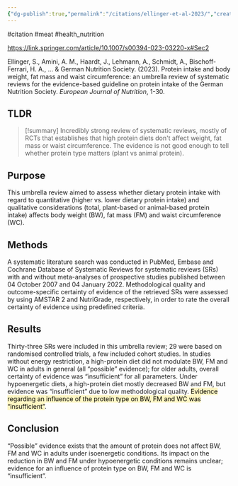 ```yaml
---
{"dg-publish":true,"permalink":"/citations/ellinger-et-al-2023/","created":"2025-10-23T17:42:44.412+01:00","updated":"2025-10-23T18:06:08.775+01:00"}
---
```


#citation #meat #health_nutrition  

https://link.springer.com/article/10.1007/s00394-023-03220-x#Sec2

Ellinger, S., Amini, A. M., Haardt, J., Lehmann, A., Schmidt, A., Bischoff-Ferrari, H. A., ... & German Nutrition Society. (2023). Protein intake and body weight, fat mass and waist circumference: an umbrella review of systematic reviews for the evidence-based guideline on protein intake of the German Nutrition Society. _European Journal of Nutrition_, 1-30.

## TLDR
> [!summary]
> Incredibly strong review of systematic reviews, mostly of RCTs that establishes that high protein diets don't affect weight, fat mass or waist circumference. The evidence is not good enough to tell whether protein type matters (plant vs animal protein).

## Purpose
This umbrella review aimed to assess whether dietary protein intake with regard to quantitative (higher vs. lower dietary protein intake) and qualitative considerations (total, plant-based or animal-based protein intake) affects body weight (BW), fat mass (FM) and waist circumference (WC).

## Methods
A systematic literature search was conducted in PubMed, Embase and Cochrane Database of Systematic Reviews for systematic reviews (SRs) with and without meta-analyses of prospective studies published between 04 October 2007 and 04 January 2022. Methodological quality and outcome-specific certainty of evidence of the retrieved SRs were assessed by using AMSTAR 2 and NutriGrade, respectively, in order to rate the overall certainty of evidence using predefined criteria.

## Results
Thirty-three SRs were included in this umbrella review; 29 were based on randomised controlled trials, a few included cohort studies. In studies without energy restriction, a high-protein diet did not modulate BW, FM and WC in adults in general (all “possible” evidence); for older adults, overall certainty of evidence was “insufficient” for all parameters. Under hypoenergetic diets, a high-protein diet mostly decreased BW and FM, but evidence was “insufficient” due to low methodological quality. <mark style="background: #FFF3A3A6;">Evidence regarding an influence of the protein type on BW, FM and WC was “insufficient”</mark>.

## Conclusion
“Possible” evidence exists that the amount of protein does not affect BW, FM and WC in adults under isoenergetic conditions. Its impact on the reduction in BW and FM under hypoenergetic conditions remains unclear; evidence for an influence of protein type on BW, FM and WC is “insufficient”.